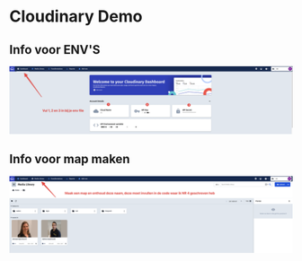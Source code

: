 # Cloudinary Demo

## Info voor ENV'S
![Info voor ENV!](./info/1.png)

## Info voor map maken
![Info voor map maken!](./info/2.png)
